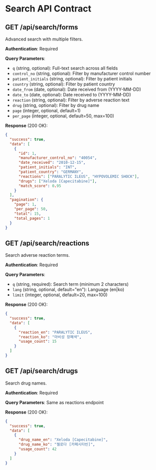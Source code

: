 # Search API Contract

## GET /api/search/forms

Advanced search with multiple filters.

**Authentication**: Required

**Query Parameters**:
- `q` (string, optional): Full-text search across all fields
- `control_no` (string, optional): Filter by manufacturer control number
- `patient_initials` (string, optional): Filter by patient initials
- `country` (string, optional): Filter by patient country
- `date_from` (date, optional): Date received from (YYYY-MM-DD)
- `date_to` (date, optional): Date received to (YYYY-MM-DD)
- `reaction` (string, optional): Filter by adverse reaction text
- `drug` (string, optional): Filter by drug name
- `page` (integer, optional, default=1)
- `per_page` (integer, optional, default=50, max=100)

**Response** (200 OK):
```json
{
  "success": true,
  "data": [
    {
      "id": 1,
      "manufacturer_control_no": "40054",
      "date_received": "2010-12-15",
      "patient_initials": "INT",
      "patient_country": "GERMANY",
      "reactions": ["PARALYTIC ILEUS", "HYPOVOLEMIC SHOCK"],
      "drugs": ["Xeloda [Capecitabine]"],
      "match_score": 0.95
    }
  ],
  "pagination": {
    "page": 1,
    "per_page": 50,
    "total": 15,
    "total_pages": 1
  }
}
```

## GET /api/search/reactions

Search adverse reaction terms.

**Authentication**: Required

**Query Parameters**:
- `q` (string, required): Search term (minimum 2 characters)
- `lang` (string, optional, default="en"): Language (en|ko)
- `limit` (integer, optional, default=20, max=100)

**Response** (200 OK):
```json
{
  "success": true,
  "data": [
    {
      "reaction_en": "PARALYTIC ILEUS",
      "reaction_ko": "마비성 장폐색",
      "usage_count": 15
    }
  ]
}
```

## GET /api/search/drugs

Search drug names.

**Authentication**: Required

**Query Parameters**: Same as reactions endpoint

**Response** (200 OK):
```json
{
  "success": true,
  "data": [
    {
      "drug_name_en": "Xeloda [Capecitabine]",
      "drug_name_ko": "젤로다 [카페시타빈]",
      "usage_count": 42
    }
  ]
}
```
